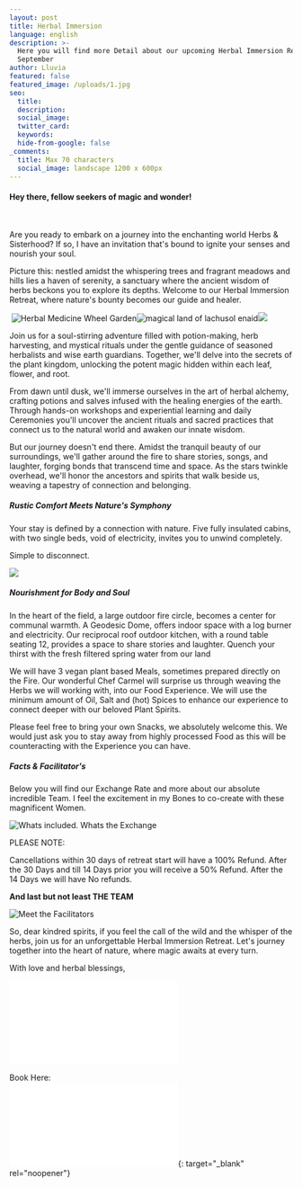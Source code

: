 ```yaml
---
layout: post
title: Herbal Immersion
language: english
description: >-
  Here you will find more Detail about our upcoming Herbal Immersion Retreat in
  September 
author: Lluvia
featured: false
featured_image: /uploads/1.jpg
seo:
  title:
  description:
  social_image:
  twitter_card:
  keywords:
  hide-from-google: false
_comments:
  title: Max 70 characters
  social_image: landscape 1200 x 600px
---
```

#### Hey there, fellow seekers of magic and wonder!

&nbsp;

Are you ready to embark on a journey into the enchanting world Herbs & Sisterhood? If so, I have an invitation that's bound to ignite your senses and nourish your soul.

Picture this: nestled amidst the whispering trees and fragrant meadows and hills lies a haven of serenity, a sanctuary where the ancient wisdom of herbs beckons you to explore its depths. Welcome to our Herbal Immersion Retreat, where nature's bounty becomes our guide and healer.

&nbsp;![Herbal Medicine Wheel Garden](/uploads/mandala-2022-1.jpeg)![magical land of lachusol enaid](/uploads/iachusol-enaid-towards-valley-1.jpg)![](/uploads/tree-in-corner-of-valley-2.jpg)

Join us for a soul-stirring adventure filled with potion-making, herb harvesting, and mystical rituals under the gentle guidance of seasoned herbalists and wise earth guardians. Together, we'll delve into the secrets of the plant kingdom, unlocking the potent magic hidden within each leaf, flower, and root.

From dawn until dusk, we'll immerse ourselves in the art of herbal alchemy, crafting potions and salves infused with the healing energies of the earth. Through hands-on workshops and experiential learning and daily Ceremonies you'll uncover the ancient rituals and sacred practices that connect us to the natural world and awaken our innate wisdom.

But our journey doesn't end there. Amidst the tranquil beauty of our surroundings, we'll gather around the fire to share stories, songs, and laughter, forging bonds that transcend time and space. As the stars twinkle overhead, we'll honor the ancestors and spirits that walk beside us, weaving a tapestry of connection and belonging.

##### Rustic Comfort Meets Nature's Symphony

Your stay is defined by a connection with nature. Five fully insulated cabins, with two single beds, void of electricity, invites you to unwind completely.

Simple to disconnect.

![](/uploads/inside-hydrangea-pod.jpg)

##### Nourishment for Body and Soul

In the heart of the field, a large outdoor fire circle, becomes a center for communal warmth. A Geodesic Dome, offers indoor space with a log burner and electricity. Our reciprocal roof outdoor kitchen, with a round table seating 12, provides a space to share stories and laughter. Quench your thirst with the fresh filtered spring water from our land

We will have 3 vegan plant based Meals, sometimes prepared directly on the Fire. Our wonderful Chef Carmel will surprise us through weaving the Herbs we will working with, into our Food Experience. We will use the minimum amount of Oil, Salt and (hot) Spices to enhance our experience to connect deeper with our beloved Plant Spirits.

Please feel free to bring your own Snacks, we absolutely welcome this. We would just ask you to stay away from highly processed Food as this will be counteracting with the Experience you can have.

##### Facts & Facilitator's

Below you will find our Exchange Rate and more about our absolute incredible Team. I feel the excitement in my Bones to co-create with these magnificent Women.

![Whats included. Whats the Exchange](/uploads/6.jpg "Things you need to know")

PLEASE NOTE:

Cancellations within 30 days of retreat start will have a 100% Refund. After the 30 Days and till 14 Days prior you will receive a 50% Refund. After the 14 Days we will have No refunds.

**And last but not least THE TEAM**

![Meet the Facilitators](/uploads/5.jpg "Meet the Team and lovely Human Beings")

So, dear kindred spirits, if you feel the call of the wild and the whisper of the herbs, join us for an unforgettable Herbal Immersion Retreat. Let's journey together into the heart of nature, where magic awaits at every turn.

With love and herbal blessings,

![](file:///C:/Users/Youlia/Downloads/Herbal%20Retreat%20Poster%2018%20x%2024%20&#40;1&#41;.pdf)

Book Here:<br>[![more Information](file:///C:/Users/Youlia/Downloads/Herbal%20Retreat%20Poster%2018%20x%2024%20&#40;1&#41;.pdf)](/english/kontakt.html "Book here"){: target="_blank" rel="noopener"}